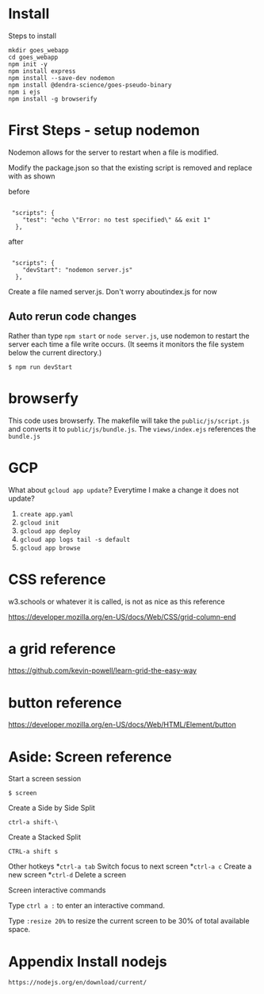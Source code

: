 # Install 

Steps to install

```
mkdir goes_webapp
cd goes_webapp
npm init -y
npm install express
npm install --save-dev nodemon
npm install @dendra-science/goes-pseudo-binary
npm i ejs
npm install -g browserify
```

# First Steps - setup nodemon
Nodemon allows for the server to restart when a file is modified.


Modify the package.json so that the existing script is removed and replace with as shown

before
```

 "scripts": {
    "test": "echo \"Error: no test specified\" && exit 1"
  },
```


after
```

 "scripts": {
    "devStart": "nodemon server.js"
  },
```
Create a file named server.js. Don't worry aboutindex.js for now

## Auto rerun code changes
Rather than type `npm start` or `node server.js`, use nodemon to restart the 
server each time a file write occurs.  (It seems it monitors the file system below
the current directory.)

```
$ npm run devStart
```

# browserfy
This code uses browserfy.  The makefile will take the `public/js/script.js` and
converts it to `public/js/bundle.js`.  The `views/index.ejs` references 
the `bundle.js`

# GCP

What about `gcloud app update`?  Everytime I make a change it does not update?

1. `create app.yaml`
2. `gcloud init`
3. `gcloud app deploy`
4. `gcloud app logs tail -s default`
5. `gcloud app browse`



# CSS reference

w3.schools or whatever it is  called, is not as nice as this reference

https://developer.mozilla.org/en-US/docs/Web/CSS/grid-column-end

# a grid reference


https://github.com/kevin-powell/learn-grid-the-easy-way

# button reference
https://developer.mozilla.org/en-US/docs/Web/HTML/Element/button

# Aside: Screen reference

Start a screen session
```
$ screen
```

Create a Side by Side Split   

```
ctrl-a shift-\   
```


Create a Stacked Split

```
CTRL-a shift s
```

Other hotkeys
*`ctrl-a tab` Switch focus to next screen
*`ctrl-a c` Create a new screen
*`ctrl-d` Delete a screen

Screen interactive commands

Type `ctrl a :` to enter an interactive command.

Type `:resize 20%` to resize the current screen to be 30% of total available space.


# Appendix Install nodejs
```
https://nodejs.org/en/download/current/
```





